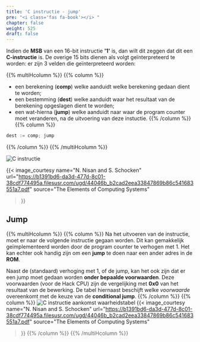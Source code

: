 ```yaml
---
title: 'C instructie - jump'
pre: "<i class='fas fa-book'></i> "
chapter: false
weight: 525
draft: false
---
```


Indien de **MSB** van een 16-bit instructie **'1'** is, dan wilt dit zeggen dat dit een **C-instructie** is. De overige 15 bits dienen als volgt geïnterpreteerd te worden: er zijn 3 velden die geïnterpreteerd worden: 

{{% multiHcolumn %}}
{{% column %}}
* een berekening (**comp**) welke aanduidt welke berekening gedaan dient te worden;
* een bestemming (**dest**) welke aanduidt waar het resultaat van de berekening opgeslagen dient te worden;
* een wat-hierna (**jump**) welke aanduidt naar waar de program counter moet veranderen, na de uitvoering van deze instuctie.
{{% /column %}}
{{% column %}}
```C
dest := comp; jump
```
{{% /column %}}
{{% /multiHcolumn %}}

![C instructie](/images/500/C_instruction.png)

{{< image_courtesy 
  name="N. Nisan and S. Schocken"
  url="https://b1391bd6-da3d-477d-8c01-38cdf774495a.filesusr.com/ugd/44046b_b2cad2eea33847869b86c541683551a7.pdf"
  source="The Elements of Computing Systems"
  >}}

## Jump

{{% multiHcolumn %}}
{{% column %}}
Na het uitvoeren van de instructie, moet er naar de volgende instructie gegaan worden. Dit kan gemakkelijk geïmplementeerd worden door de program counter te verhogen met 1. Het kan echter ook handig zijn om een **jump** te doen naar een ander adres in de **ROM**.

Naast de (standaard) verhoging met 1, of de jump, kan het ook zijn dat er een jump moet gedaan worden **onder bepaalde voorwaarden**. Deze voorwaarden (voor de Hack CPU) zijn de vergelijking met **0x0** van het resultaat van de bewerking. De tabel hiernaast beschijft welke *voorwaarde* overeenkomt met de keuze van de **conditional jump**.
{{% /column %}}
{{% column %}}
![C instructie aankomst waarheidstabel ](/images/500/C_instruction_jmp.png)
{{< image_courtesy 
  name="N. Nisan and S. Schocken"
  url="https://b1391bd6-da3d-477d-8c01-38cdf774495a.filesusr.com/ugd/44046b_b2cad2eea33847869b86c541683551a7.pdf"
  source="The Elements of Computing Systems"
  >}}
{{% /column %}}
{{% /multiHcolumn %}}
